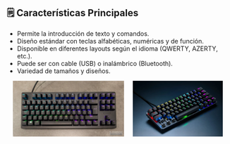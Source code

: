 ## 🗒️ Características Principales

- Permite la introducción de texto y comandos.
- Diseño estándar con teclas alfabéticas, numéricas y de función.
- Disponible en diferentes layouts según el idioma (QWERTY, AZERTY, etc.).
- Puede ser con cable (USB) o inalámbrico (Bluetooth).
- Variedad de tamaños y diseños.

<div style="display: flex; justify-content: center;">
  <img src="img/huntsmanTKL.jpg" style="width: 50%; margin-right: 20px;">
  <img src="img/mini60.webp" style="width: 40.5%;">
</div>
